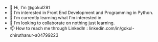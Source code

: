 - 👋 Hi, I’m @gokul281
- 👀 I’m interested in Front End Development and Programming in Python.
- 🌱 I’m currently learning what I'm interested in.
- 💞️ I’m looking to collaborate on nothing just learning.
- 📫 How to reach me through LinkedIn : linkedin.com/in/gokul-chiruthanur-a04799223

<!---
gokul281/gokul281 is a ✨ special ✨ repository because its `README.md` (this file) appears on your GitHub profile.
You can click the Preview link to take a look at your changes.
--->
